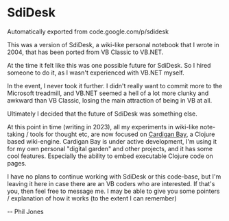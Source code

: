 # SdiDesk
Automatically exported from code.google.com/p/sdidesk 

This was a version of SdiDesk, a wiki-like personal notebook that I wrote in 2004, that has been ported from VB Classic to VB.NET.

At the time it felt like this was one possible future for SdiDesk. So I hired someone to do it, as I wasn't experienced with VB.NET myself.

In the event, I never took it further. I didn't really want to commit more to the Microsoft treadmill, and VB.NET seemed a hell of a lot more clunky and awkward than VB Classic, losing the main attraction of being in VB at all. 

Ultimately I decided that the future of SdiDesk was something else.

At this point in time (writing in 2023), all my experiments in wiki-like note-taking / tools for thought etc, are now focused on [Cardigan Bay](https://github.com/interstar/cardigan-bay), a Clojure based wiki-engine. Cardigan Bay is under active development, I'm using it for my own personal "digital garden" and other projects, and it has some cool features. Especially the ability to embed executable Clojure code on pages.

I have no plans to continue working with SdiDesk or this code-base, but I'm leaving it here in case there are an VB coders who are interested. If that's you, then feel free to message me. I may be able to give you some pointers / explanation of how it works (to the extent I can remember)

-- Phil Jones



